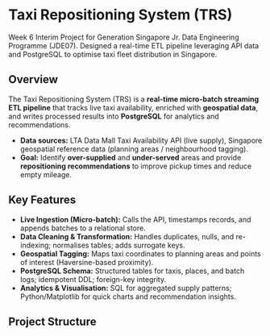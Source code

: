 # Taxi Repositioning System (TRS)
Week 6 Interim Project for Generation Singapore Jr. Data Engineering Programme (JDE07). Designed a real-time ETL pipeline leveraging API data and PostgreSQL to optimise taxi fleet distribution in Singapore.

## Overview

The Taxi Repositioning System (TRS) is a **real-time micro-batch streaming ETL pipeline** that tracks live taxi availability, enriched with **geospatial data**, and writes processed results into **PostgreSQL** for analytics and recommendations.

- **Data sources:** LTA Data Mall Taxi Availability API (live supply), Singapore geospatial reference data (planning areas / neighbourhood tagging).
- **Goal:** Identify **over-supplied** and **under-served** areas and provide **repositioning recommendations** to improve pickup times and reduce empty mileage.

## Key Features

- **Live Ingestion (Micro-batch):** Calls the API, timestamps records, and appends batches to a relational store.
- **Data Cleaning & Transformation:** Handles duplicates, nulls, and re-indexing; normalises tables; adds surrogate keys.
- **Geospatial Tagging:** Maps taxi coordinates to planning areas and points of interest (Haversine-based proximity).
- **PostgreSQL Schema:** Structured tables for taxis, places, and batch logs; idempotent DDL; foreign-key integrity.
- **Analytics & Visualisation:** SQL for aggregated supply patterns; Python/Matplotlib for quick charts and recommendation insights.

## Project Structure

